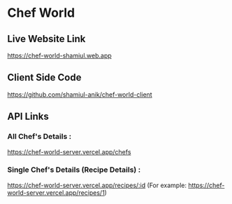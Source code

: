 # Chef World

## Live Website Link
https://chef-world-shamiul.web.app

## Client Side Code
https://github.com/shamiul-anik/chef-world-client

## API Links

### All Chef's Details :
https://chef-world-server.vercel.app/chefs

### Single Chef's Details (Recipe Details) :
https://chef-world-server.vercel.app/recipes/:id (For example: https://chef-world-server.vercel.app/recipes/1)


